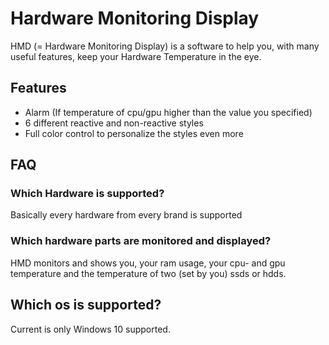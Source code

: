 # Hardware Monitoring Display

HMD (= Hardware Monitoring Display) is a software to help you, with many useful features, keep your Hardware Temperature in the eye.

## Features
- Alarm (If temperature of cpu/gpu higher than the value you specified)
- 6 different reactive and non-reactive styles
- Full color control to personalize the styles even more

## FAQ
### Which Hardware is supported?
Basically every hardware from every brand is supported

### Which hardware parts are monitored and displayed?
HMD monitors and shows you, your ram usage, your cpu- and gpu temperature and the temperature of two (set by you) ssds or hdds.

## Which os is supported?
Current is only Windows 10 supported.
